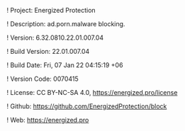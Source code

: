 ! Project: Energized Protection

! Description: ad.porn.malware blocking.

! Version: 6.32.0810.22.01.007.04

! Build Version: 22.01.007.04

! Build Date: Fri, 07 Jan 22 04:15:19 +06

! Version Code: 0070415

! License: CC BY-NC-SA 4.0, https://energized.pro/license

! Github: https://github.com/EnergizedProtection/block

! Web: https://energized.pro
